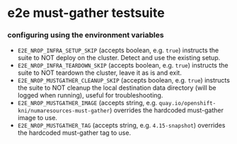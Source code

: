 # e2e must-gather testsuite

### configuring using the environment variables

- `E2E_NROP_INFRA_SETUP_SKIP` (accepts boolean, e.g. `true`) instructs the suite to NOT deploy on the cluster.
   Detect and use the existing setup.
- `E2E_NROP_INFRA_TEARDOWN_SKIP` (accepts boolean, e.g. `true`) instructs the suite to NOT teardown the cluster,
   leave it as is and exit.
- `E2E_NROP_MUSTGATHER_CLEANUP_SKIP` (accepts boolean, e.g. `true`) instructs the suite to NOT cleanup the local
   destination data directory (will be logged when running), useful for troubleshooting.
- `E2E_NROP_MUSTGATHER_IMAGE` (accepts string, e.g. `quay.io/openshift-kni/numaresources-must-gather`) overrides
   the hardcoded must-gather image to use.
- `E2E_NROP_MUSTGATHER_TAG` (accepts string, e.g. `4.15-snapshot`) overrides the hardcoded must-gather tag to use.
